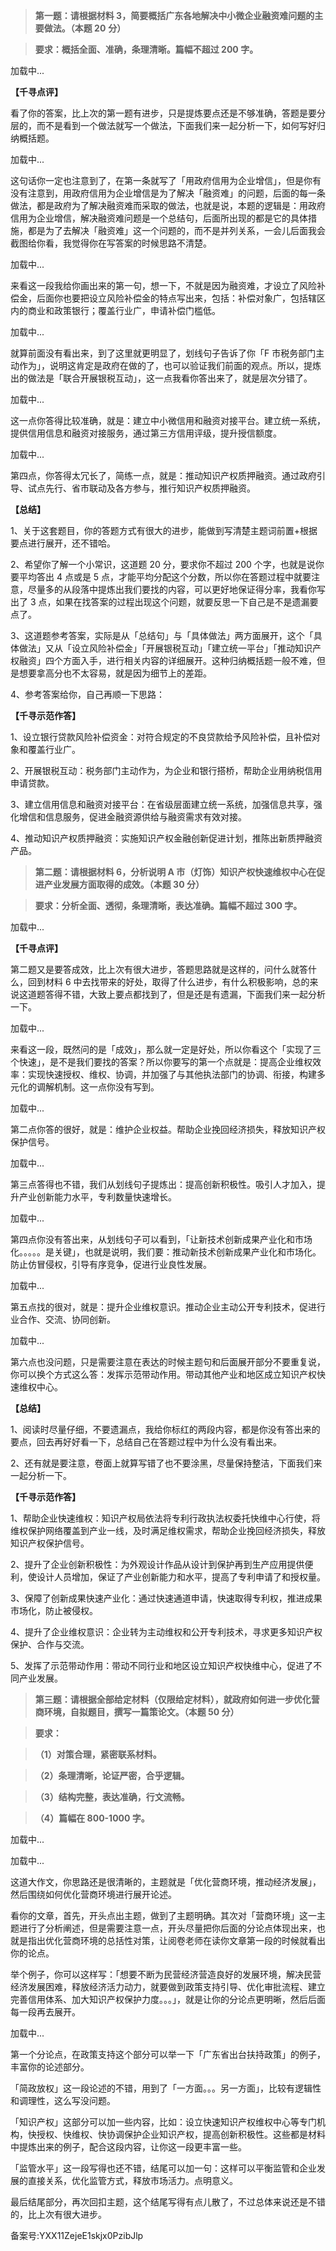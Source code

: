 > **第一题：请根据材料 3，简要概括广东各地解决中小微企业融资难问题的主要做法。（本题 20** **分）**

> **要求：概括全面、准确，条理清晰。篇幅不超过 200 字。**

加载中...

**【千寻点评】**

看了你的答案，比上次的第一题有进步，只是提炼要点还是不够准确，答题是要分层的，而不是看到一个做法就写一个做法，下面我们来一起分析一下，如何写好归纳概括题。

加载中...

这句话你一定也注意到了，在第一条就写了「用政府信用为企业增信」，但是你有没有注意到，用政府信用为企业增信是为了解决「融资难」的问题，后面的每一条做法，都是政府为了解决融资难而采取的做法，也就是说，本题的逻辑是：用政府信用为企业增信，解决融资难问题是一个总结句，后面所出现的都是它的具体措施，都是为了去解决「融资难」这一个问题的，而不是并列关系，一会儿后面我会截图给你看，我觉得你在写答案的时候思路不清楚。

加载中...

来看这一段我给你画出来的第一句，想一下，不就是因为融资难，才设立了风险补偿金，后面你也要把设立风险补偿金的特点写出来，包括：补偿对象广，包括辖区内的商业和政策银行；覆盖行业广，申请补偿门槛低。

加载中...

就算前面没有看出来，到了这里就更明显了，划线句子告诉了你「F 市税务部门主动作为」，说明这肯定是政府在做的了，也可以验证我们前面的观点。所以，提炼出的做法是「联合开展银税互动」，这一点我看你答出来了，就是层次分错了。

加载中...

这一点你答得比较准确，就是：建立中小微信用和融资对接平台。建立统一系统，提供信用信息和融资对接服务，通过第三方信用评级，提升授信额度。

加载中...

第四点，你答得太冗长了，简练一点，就是：推动知识产权质押融资。通过政府引导、试点先行、省市联动及各方参与，推行知识产权质押融资。

**【总结】**

1、关于这套题目，你的答题方式有很大的进步，能做到写清楚主题词前置+根据要点进行展开，还不错哈。

2、希望你了解一个小常识，这道题 20 分，要求你不超过 200 个字，也就是说你要平均答出 4 点或是 5 点，才能平均分配这个分数，所以你在答题过程中就要注意，尽量多的从段落中提炼出我们要找的内容，可以更好地保证得分率，我看你写出了 3 点，如果在找答案的过程出现这个问题，就要反思一下自己是不是遗漏要点了。

3、这道题参考答案，实际是从「总结句」与「具体做法」两方面展开，这个「具体做法」又从「设立风险补偿金」「开展银税互动」「建立统一平台」「推动知识产权融资」四个方面入手，进行相关内容的详细展开。这种归纳概括题一般不难，但是想要拿高分也不太容易，就是因为细节上的差距。 

4、参考答案给你，自己再顺一下思路： 

**【千寻示范作答】**

1、设立银行贷款风险补偿资金：对符合规定的不良贷款给予风险补偿，且补偿对象和覆盖行业广。

2、开展银税互动：税务部门主动作为，为企业和银行搭桥，帮助企业用纳税信用申请贷款。

3、建立信用信息和融资对接平台：在省级层面建立统一系统，加强信息共享，强化增信和信息服务，促进金融资源供给与融资需求有效对接。

4、推动知识产权质押融资：实施知识产权金融创新促进计划，推陈出新质押融资产品。

  

> **第二题：请根据材料 6，分析说明 A 市（灯饰）知识产权快速维权中心在促进产业发展方面取得的成效。（本题 30 分）**

> **要求：分析全面、透彻，条理清晰，表达准确。篇幅不超过 300 字。**

加载中...

**【千寻点评】**

第二题又是要答成效，比上次有很大进步，答题思路就是这样的，问什么就答什么，回到材料 6 中去找带来的好处，取得了什么进步，有什么积极影响，总的来说这道题答得不错，大致上要点都找到了，但是还是有遗漏，下面我们来一起分析一下。

加载中...

来看这一段，既然问的是「成效」，那么就一定是好处，所以你看这个「实现了三个快速」，是不是我们要找的答案？所以你要写的第一个点就是：提高企业维权效率：实现快速授权、维权、协调，并加强了与其他执法部门的协调、衔接，构建多元化的调解机制。这一点你没有写到。

加载中...

第二点你答的很好，就是：维护企业权益。帮助企业挽回经济损失，释放知识产权保护信号。

加载中...

第三点答得也不错，我们从划线句子提炼出：提高创新积极性。吸引人才加入，提升产业创新能力水平，专利数量快速增长。

加载中...

第四点你没有答出来，从划线句子可以看到，「让新技术创新成果产业化和市场化。。。。。是关键」，也就是说明，我们要：推动新技术创新成果产业化和市场化。防止仿冒侵权，引导有序竞争，促进行业良性发展。

加载中...

第五点找的很对，就是：提升企业维权意识。推动企业主动公开专利技术，促进行业合作、交流、协同创新。

加载中...

第六点也没问题，只是需要注意在表达的时候主题句和后面展开部分不要重复说，你可以换个方式这么答：发挥示范带动作用。带动其他产业和地区成立知识产权快速维权中心。

**【总结】**

1、阅读时尽量仔细，不要遗漏点，我给你标红的两段内容，都是你没有答出来的要点，回去再好好看一下，总结自己在答题过程中为什么没有看出来。

2、还有就是要注意，卷面上就算写错了也不要涂黑，尽量保持整洁，下面我们来一起分析一下。

**【千寻示范作答】**

1、帮助企业快速维权：知识产权局依法将专利行政执法权委托快维中心行使，将维权保护网络覆盖到产业一线，及时满足维权需求，帮助企业挽回经济损失，释放知识产权保护信号。

2、提升了企业创新积极性：为外观设计作品从设计到保护再到生产应用提供便利，使设计人员增加，保证了产业创新能力和水平，提高了专利申请了和授权量。

3、保障了创新成果快速产业化：通过快速通道申请，快速取得专利权，推进成果市场化，防止被侵权。

4、提升了企业维权意识：企业转为主动维权和公开专利技术，寻求更多知识产权保护、合作与交流。

5、发挥了示范带动作用：带动不同行业和地区设立知识产权快维中心，促进了不同产业发展。

  

> **第三题：请根据全部给定材料（仅限给定材料），就政府如何进一步优化营商环境，自拟题目，撰写一篇策论文。（本题 50 分）**

> **要求：**

> **（1）对策合理，紧密联系材料。**

> **（2）条理清晰，论证严密，合乎逻辑。**

> **（3）结构完整，表达准确，行文流畅。**

> **（4）篇幅在 800-1000 字。**

加载中...

加载中...

这道大作文，你思路还是很清晰的，主题就是「优化营商环境，推动经济发展」，然后围绕如何优化营商环境进行展开论述。

看你的文章，首先，开头点出主题，做到了主题明确。其次对「营商环境」这一主题进行了分析阐述，但是需要注意一点，开头尽量把你后面的分论点体现出来，也就是指出优化营商环境的总括性对策，让阅卷老师在读你文章第一段的时候就看出你的论点。

举个例子，你可以这样写：「想要不断为民营经济营造良好的发展环境，解决民营经济发展困难，释放经济活力动力，就要做到政策支持引导、优化审批流程、建立完善信用体系、加大知识产权保护力度。。。」，就是让你的分论点更明晰，然后后面每一段再去展开。

加载中...

第一个分论点，在政策支持这个部分可以举一下「广东省出台扶持政策」的例子，丰富你的论述部分。

「简政放权」这一段论述的不错，用到了「一方面。。。另一方面」，比较有逻辑性和调理性，这么写没问题。 

「知识产权」这部分可以加一些内容，比如：设立快速知识产权维权中心等专门机构，快授权、快维权、快协调保护企业知识产权，提高创新积极性。这些都是材料中提炼出来的例子，配合这段内容，让你这一段更丰富一些。

「监管水平」这一段写得也还不错，结尾可以加一句：这样可以平衡监管和企业发展的直接关系，优化监管方式，释放市场活力。点明意义。

最后结尾部分，再次回扣主题，这个结尾写得有点儿散了，不过总体来说还是不错的，比上次有很大进步。 

备案号:YXX11ZejeE1skjx0PzibJlp